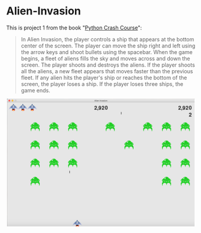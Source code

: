 # Alien-Invasion
This is project 1 from the book "[Python Crash Course](https://ehmatthes.github.io/pcc/)":

> In Alien Invasion, the player controls a ship that appears at the bottom center of the screen. The player can move the ship right and left using the arrow keys and shoot bullets using the spacebar. When the game begins, a fleet of aliens fills the sky and moves across and down the screen. The player shoots and destroys the aliens. If the player shoots all the aliens, a new fleet appears that moves faster than the previous fleet. If any alien hits the player's ship or reaches the bottom of the screen, the player loses a ship. If the player loses three ships, the game ends.

<center><img src="images/screen.png" alt="drawing" width="500"/></center>
